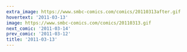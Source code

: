 ```yaml
---
extra_image: https://www.smbc-comics.com/comics/20110313after.gif
hovertext: '2011-03-13'
image: https://www.smbc-comics.com/comics/20110313.gif
next_comic: '2011-03-14'
prev_comic: '2011-03-12'
title: '2011-03-13'
---
```



